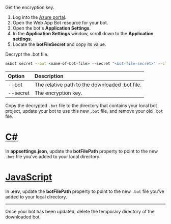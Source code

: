 Get the encryption key.

1. Log into the [Azure portal](http://portal.azure.com/).
1. Open the Web App Bot resource for your bot.
1. Open the bot's **Application Settings**.
1. In the **Application Settings** window, scroll down to the **Application settings**.
1. Locate the **botFileSecret** and copy its value.

Decrypt the .bot file.

```cmd
msbot secret --bot <name-of-bot-file> --secret "<bot-file-secret>" --clear
```

| Option | Description |
|:---|:---|
| --bot | The relative path to the downloaded .bot file. |
| --secret | The encryption key. |

Copy the decrypted `.bot` file to the directory that contains your local bot project, update your bot to use this new `.bot` file, and remove your old `.bot` file.

# [C#](#tab/csharp)

In **appsettings.json**, update the **botFilePath** property to point to the new `.bot` file you've added to your local directory.

# [JavaScript](#tab/javascript)

In **.env**, update the **botFilePath** property to point to the new `.bot` file you've added to your local directory.

---

Once your bot has been updated, delete the temporary directory of the downloaded bot.